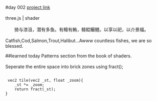 #day 002
[project link](http://caiyuli.com/projects/xDaysOfMaking/d002/)
 <br />
 <br />
three.js | shader
 <br />
 <br />
　　猗与漆沮，潜有多鱼。有鳣有鲔，鲦鲿鰋鲤。以享以祀，以介景福。
 <br />
 <br />
Catfish,Cod,Salmon,Trout,Halibut...Awww countless fishes, we are so blessed.


##learned today
Patterns section from the book of shaders.
 <br />
 <br />
 Seperate the entire space into brick zones using fract();
 <pre><code>
 vec2 tile(vec2 _st, float _zoom){
    _st *= _zoom;
    return fract(_st);
}
</code></pre>
